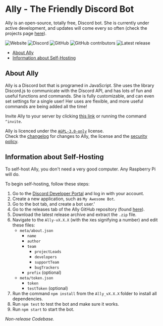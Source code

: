 # Ally - The Friendly Discord Bot

Ally is an open-source, totally free, Discord bot.  She is currently under
active development, and updates will come every so often (check the projects
page [here](https://github.com/orgs/allydiscord/projects/)).

![Website](https://img.shields.io/badge/website-allydiscord.github.io-informational?link=https://github.com/allydiscord/ally)
![Discord](https://img.shields.io/discord/457326122066116609?color=7289da&label=discord%20server&logo=discord)
![GitHub](https://img.shields.io/badge/source-github.com%2Fallydiscord%2Fally-lightgrey?logo=github)
![GitHub contributors](https://img.shields.io/github/contributors/allydiscord/ally?color=informational&logo=github)
![Latest release](https://img.shields.io/github/v/release/allydiscord/ally?label=latest%20release&logo=github)

- [About Ally](#about-ally)
- [Information about Self-Hosting](#information-about-self-hosting)

## About Ally

Ally is a Discord bot that is programed in JavaScript.  She uses the library
Discord.js to communicate with the Discord API, and has lots of fun and
useful functions and commands.  She is fully customizable, and can even set
settings for a single user!  Her uses are flexible, and more useful commands
are being added all the time!

Invite Ally to your server by clicking [this link](todo) or running the
command `^invite`.

Ally is licenced under the [`AGPL-3.0-only`](./LICENSE.txt) license.  
Check the [changelog](./CHANGELOG.md) for changes to Ally, the license
and the [security policy](./SECURITY.md).

## Information about Self-Hosting

To self-host Ally, you don't need a very good computer.  Any Raspberry Pi
will do.

To begin self-hosting, follow these steps:

1. Go to the [Discord Developer Portal](https://discordapp.com/developers)
 and log in with your account.
2. Create a new application, such as `My Awesome Bot`.
3. Go to the bot tab, and create a bot user.'
4. Go to the releases tab of the Ally GitHub repository (found [here](https://github.com/allydiscord/ally/releases)).
5. Download the latest release archive and extract the `.zip` file.
6. Navigate to the `Ally-vX.X.X` (with the `X`es signifying a number) and edit
 these files:
   - `meta/about.json`
      - `name`
      - `author`
      - `team`
         - `projectLeads`
         - `developers`
         - `supportTeam`
         - `bugTrackers`
      - `prefix` (optional)
   - `meta/token.json`
      - `token`
      - `testToken` (optional)
7. Run the command `npm install` from the `Ally_vX.X.X` folder to install all
 dependencies.
8. Run `npm test` to test the bot and make sure it works.
9. Run `npm start` to start the bot.

*Non-release Codebase.*
